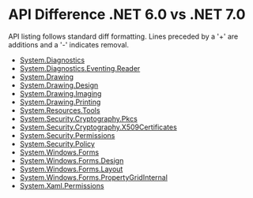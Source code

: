 # API Difference .NET 6.0 vs .NET 7.0

API listing follows standard diff formatting.
Lines preceded by a '+' are additions and a '-' indicates removal.

* [System.Diagnostics](7.0.0_System.Diagnostics.md)
* [System.Diagnostics.Eventing.Reader](7.0.0_System.Diagnostics.Eventing.Reader.md)
* [System.Drawing](7.0.0_System.Drawing.md)
* [System.Drawing.Design](7.0.0_System.Drawing.Design.md)
* [System.Drawing.Imaging](7.0.0_System.Drawing.Imaging.md)
* [System.Drawing.Printing](7.0.0_System.Drawing.Printing.md)
* [System.Resources.Tools](7.0.0_System.Resources.Tools.md)
* [System.Security.Cryptography.Pkcs](7.0.0_System.Security.Cryptography.Pkcs.md)
* [System.Security.Cryptography.X509Certificates](7.0.0_System.Security.Cryptography.X509Certificates.md)
* [System.Security.Permissions](7.0.0_System.Security.Permissions.md)
* [System.Security.Policy](7.0.0_System.Security.Policy.md)
* [System.Windows.Forms](7.0.0_System.Windows.Forms.md)
* [System.Windows.Forms.Design](7.0.0_System.Windows.Forms.Design.md)
* [System.Windows.Forms.Layout](7.0.0_System.Windows.Forms.Layout.md)
* [System.Windows.Forms.PropertyGridInternal](7.0.0_System.Windows.Forms.PropertyGridInternal.md)
* [System.Xaml.Permissions](7.0.0_System.Xaml.Permissions.md)
